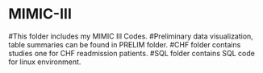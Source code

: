 # MIMIC-III

#This folder includes my MIMIC III Codes. 
#Preliminary data visualization, table summaries can be found in PRELIM folder.
#CHF folder contains studies one for CHF readmission patients.
#SQL folder contains SQL code for linux environment.
